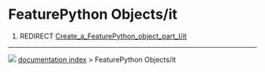 # FeaturePython Objects/it
1.  REDIRECT [Create_a\_FeaturePython_object_part_I/it](Create_a_FeaturePython_object_part_I/it.md)



---
![](images/Button_right.svg) [documentation index](../README.md) > FeaturePython Objects/it
